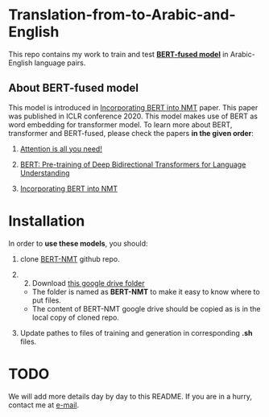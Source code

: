 # Translation-from-to-Arabic-and-English
This repo contains my work to train and test [**BERT-fused model**](https://github.com/bert-nmt/bert-nmt) in Arabic-English language pairs.

## About BERT-fused model
This model is introduced in [Incorporating BERT into NMT](https://arxiv.org/abs/2002.06823) paper. This paper was published in ICLR conference 2020.
This model makes use of BERT as word embedding for transformer model.
To learn more about BERT, transformer and BERT-fused, please check the papers **in the given order**:

1. [Attention is all you need!](https://arxiv.org/abs/1706.03762)

2. [BERT: Pre-training of Deep Bidirectional Transformers for Language Understanding](https://arxiv.org/abs/1810.04805)

3. [Incorporating BERT into NMT](https://arxiv.org/abs/2002.06823)

# Installation
In order to **use these models**, you should:

1. clone [BERT-NMT](https://github.com/bert-nmt/bert-nmt) github repo.

2. 2. Download  [this google drive folder](https://drive.google.com/open?id=1cllkvm5ROrMZXdrVG9XEf6VM2cXG1737)
    - The folder is named as **BERT-NMT** to make it easy to know where to put files.
    - The content of BERT-NMT google drive should be copied as is in the local copy of cloned repo.

3. Update pathes to files of training and generation in corresponding **.sh** files.

# TODO
We will add more details day by day to this README. If you are in a hurry, contact me at [e-mail](mailto:mohamed.fayed.425@gmail.com).

